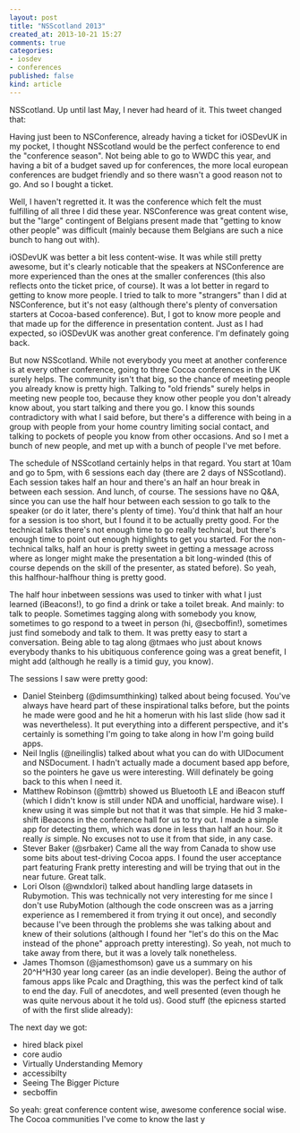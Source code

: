 ```yaml
---
layout: post
title: "NSScotland 2013"
created_at: 2013-10-21 15:27
comments: true
categories:
- iosdev
- conferences
published: false
kind: article
---
```


NSScotland. Up until last May, I never had heard of it. This tweet changed that:

Having just been to NSConference, already having a ticket for iOSDevUK in my pocket, I thought NSScotland would be the perfect conference to end the "conference season". Not being able to go to WWDC this year, and having a bit of a budget saved up for conferences, the more local european conferences are budget friendly and so there wasn't a good reason not to go. And so I bought a ticket.

<!-- more -->

Well, I haven't regretted it. It was the conference which felt the must fulfilling of all three I did these year. NSConference was great content wise, but the "large" contingent of Belgians present made that "getting to know other people" was difficult (mainly because them Belgians are such a nice bunch to hang out with).

iOSDevUK was better a bit less content-wise. It was while still pretty awesome, but it's clearly noticable that the speakers at NSConference are more experienced than the ones at the smaller conferences (this also reflects onto the ticket price, of course). It was a lot better in regard to getting to know more people. I tried to talk to more "strangers" than I did at NSConference, but it's not easy (although there's plenty of conversation starters at Cocoa-based conference). But, I got to know more people and that made up for the difference in presentation content. Just as I had expected, so iOSDevUK was another great conference. I'm definately going back.

But now NSScotland. While not everybody you meet at another conference is at every other conference, going to three Cocoa conferences in the UK surely helps. The community isn't that big, so the chance of meeting people you already know is pretty high. Talking to "old friends" surely helps in meeting new people too, because they know other people you don't already know about, you start talking and there you go. I know this sounds contradictory with what I said before, but there's a difference with being in a group with people from your home country limiting social contact, and talking to pockets of people you know from other occasions. And so I met a bunch of new people, and met up with a bunch of people I've met before.

The schedule of NSScotland certainly helps in that regard. You start at 10am and go to 5pm, with 6 sessions each day (there are 2 days of NSScotland). Each session takes half an hour and there's an half an hour break in between each session. And lunch, of course. The sessions have no Q&A, since you can use the half hour between each session to go talk to the speaker (or do it later, there's plenty of time). You'd think that half an hour for a session is too short, but I found it to be actually pretty good. For the technical talks there's not enough time to go really technical, but there's enough time to point out enough highlights to get you started. For the non-technical talks, half an hour is pretty sweet in getting a message across where as longer might make the presentation a bit long-winded (this of course depends on the skill of the presenter, as stated before). So yeah, this halfhour-halfhour thing is pretty good.

The half hour inbetween sessions was used to tinker with what I just learned (iBeacons!), to go find a drink or take a toilet break. And mainly: to talk to people. Sometimes tagging along with somebody you know, sometimes to go respond to a tweet in person (hi, @secboffin!), sometimes just find somebody and talk to them. It was pretty easy to start a conversation. Being able to tag along @tmaes who just about knows everybody thanks to his ubitiquous conference going was a great benefit, I might add (although he really is a timid guy, you know).

The sessions I saw were pretty good:
* Daniel Steinberg (@dimsumthinking) talked about being focused. You've always have heard part of these inspirational talks before, but the points he made were good and he hit a homerun with his last slide (how sad it was nevertheless). It put everything into a different perspective, and it's certainly is something I'm going to take along in how I'm going build apps.
* Neil Inglis (@neilinglis) talked about what you can do with UIDocument and NSDocument. I hadn't actually made a document based app before, so the pointers he gave us were interesting. Will definately be going back to this when I need it.
* Matthew Robinson (@mttrb) showed us Bluetooth LE and iBeacon stuff (which I didn't know is still under NDA and unofficial, hardware wise). I knew using it was simple but not that it was that simple. He hid 3 make-shift iBeacons in the conference hall for us to try out. I made a simple app for detecting them, which was done in less than half an hour. So it really *is* simple. No excuses not to use it from that side, in any case.
* Stever Baker (@srbaker) Came all the way from Canada to show use some bits about test-driving Cocoa apps. I found the user acceptance part featuring Frank pretty interesting and will be trying that out in the near future. Great talk.
* Lori Olson (@wndxlori) talked about handling large datasets in Rubymotion. This was technically not very interesting for me since I don't use RubyMotion (although the code onscreen was as a jarring experience as I remembered it from trying it out once), and secondly because I've been through the problems she was talking about and knew of their solutions (although I found her "let's do this on the Mac instead of the phone" approach pretty interesting). So yeah, not much to take away from there, but it was a lovely talk nonetheless.
* James Thomson (@jamesthomson) gave us a summary on his 20^H^H30 year long career (as an indie developer). Being the author of famous apps like Pcalc and Dragthing, this was the perfect kind of talk to end the day. Full of anecdotes, and well presented (even though he was quite nervous about it he told us). Good stuff (the epicness started of with the first slide already):

The next day we got:

* hired black pixel
* core audio
* Virtually Understanding Memory
* accessibilty
* Seeing The Bigger Picture
* secboffin


So yeah: great conference content wise, awesome conference social wise. The Cocoa communities I've come to know the last y
